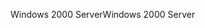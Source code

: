 <span data-ttu-id="0b1ed-101">Windows 2000 Server</span><span class="sxs-lookup"><span data-stu-id="0b1ed-101">Windows 2000 Server</span></span>